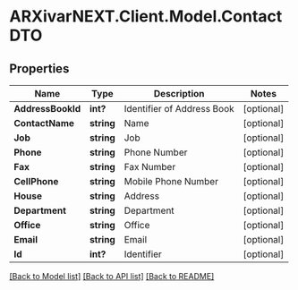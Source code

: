 # ARXivarNEXT.Client.Model.ContactDTO
## Properties

Name | Type | Description | Notes
------------ | ------------- | ------------- | -------------
**AddressBookId** | **int?** | Identifier of Address Book | [optional] 
**ContactName** | **string** | Name | [optional] 
**Job** | **string** | Job | [optional] 
**Phone** | **string** | Phone Number | [optional] 
**Fax** | **string** | Fax Number | [optional] 
**CellPhone** | **string** | Mobile Phone Number | [optional] 
**House** | **string** | Address | [optional] 
**Department** | **string** | Department | [optional] 
**Office** | **string** | Office | [optional] 
**Email** | **string** | Email | [optional] 
**Id** | **int?** | Identifier | [optional] 

[[Back to Model list]](../README.md#documentation-for-models) [[Back to API list]](../README.md#documentation-for-api-endpoints) [[Back to README]](../README.md)

